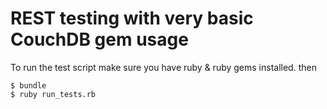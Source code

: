 # REST testing with very basic CouchDB gem usage

To run the test script make sure you have ruby & ruby gems installed.  then

    $ bundle
    $ ruby run_tests.rb
